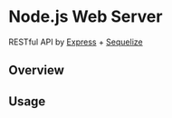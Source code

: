 # Node.js Web Server

RESTful API by [Express](http://expressjs.com/) + [Sequelize](http://docs.sequelizejs.com/)

## Overview

## Usage
